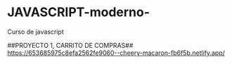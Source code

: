 # JAVASCRIPT-moderno-
Curso de javascript

##PROYECTO 1, CARRITO DE COMPRAS##
https://653685975c8efa2562fe9060--cheery-macaron-fb6f5b.netlify.app/
